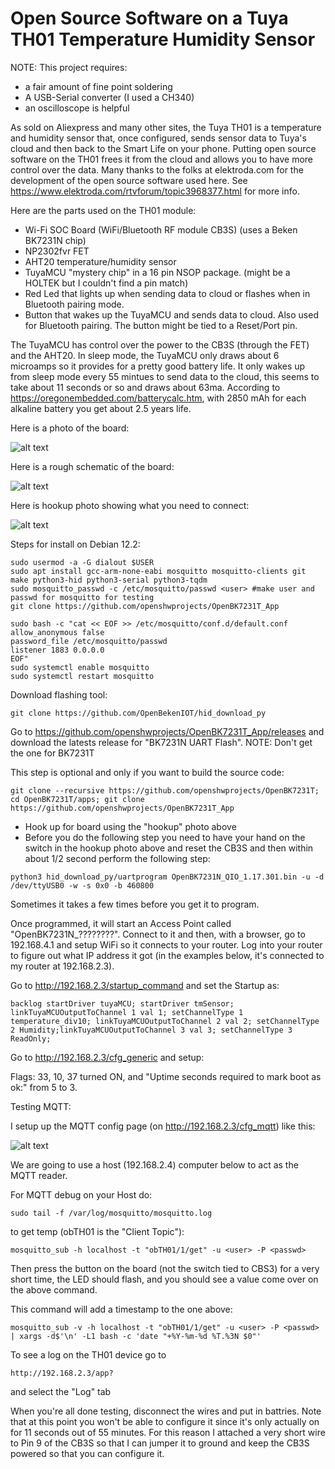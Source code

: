   Open Source Software on a Tuya TH01 Temperature Humidity Sensor
==========================================


NOTE: This project requires:

- a fair amount of fine point soldering
- A USB-Serial converter (I used a CH340)
- an oscilloscope is helpful


As sold on Aliexpress and many other sites, the Tuya TH01 is a temperature and humidity sensor that, once configured, sends sensor data to Tuya's cloud and then back to the Smart Life on your phone.  Putting open source software on the TH01 frees it from the cloud and allows you to have more control over the data.  Many thanks to the folks at elektroda.com for the development of the open source software used here.  See https://www.elektroda.com/rtvforum/topic3968377.html for more info.

Here are the parts used on the TH01 module:

- Wi-Fi SOC Board (WiFi/Bluetooth RF module CB3S) (uses a Beken BK7231N chip)
- NP2302fvr FET
- AHT20 temperature/humidity sensor
- TuyaMCU "mystery chip" in a 16 pin NSOP package. (might be a HOLTEK but I couldn't find a pin match)
- Red Led that lights up when sending data to cloud or flashes when in Bluetooth pairing mode.
- Button that wakes up the TuyaMCU and sends data to cloud.  Also used for Bluetooth pairing. The button might be tied to a Reset/Port pin.

The TuyaMCU has control over the power to the CB3S (through the FET) and the AHT20.  In sleep mode, the TuyaMCU only draws about 6 microamps so it provides for a pretty good battery life.  It only wakes up from sleep mode every 55 mintues to send data to the cloud, this seems to take about 11 seconds or so and draws about 63ma.  According to https://oregonembedded.com/batterycalc.htm, with 2850 mAh for each alkaline battery you get about 2.5 years life.
	
Here is a photo of the board:

![alt text](https://github.com/rickbronson/Open-Source-Software-on-a-Tuya-TH01-Temperature-Humidity-Sensor/blob/master/docs/hardware/tuya-temp-humidity-photo.png "photo")

Here is a rough schematic of the board:

![alt text](https://github.com/rickbronson/Open-Source-Software-on-a-Tuya-TH01-Temperature-Humidity-Sensor/blob/master/docs/hardware/tuya-temp-humidity8.png "schematic")

Here is hookup photo showing what you need to connect:

![alt text](https://github.com/rickbronson/Open-Source-Software-on-a-Tuya-TH01-Temperature-Humidity-Sensor/blob/master/docs/hardware/tuya-temp-humidity-hookup2.png "hookup")

Steps for install on Debian 12.2:

```
sudo usermod -a -G dialout $USER
sudo apt install gcc-arm-none-eabi mosquitto mosquitto-clients git make python3-hid python3-serial python3-tqdm
sudo mosquitto_passwd -c /etc/mosquitto/passwd <user> #make user and passwd for mosquitto for testing
git clone https://github.com/openshwprojects/OpenBK7231T_App

sudo bash -c "cat << EOF >> /etc/mosquitto/conf.d/default.conf
allow_anonymous false
password_file /etc/mosquitto/passwd
listener 1883 0.0.0.0
EOF"
sudo systemctl enable mosquitto
sudo systemctl restart mosquitto
```

  Download flashing tool:
	
```
git clone https://github.com/OpenBekenIOT/hid_download_py
```

  Go to https://github.com/openshwprojects/OpenBK7231T_App/releases and download the latests release for "BK7231N 	UART Flash".  NOTE: Don't get the one for BK7231T

  This step is optional and only if you want to build the source code:

```
git clone --recursive https://github.com/openshwprojects/OpenBK7231T; cd OpenBK7231T/apps; git clone https://github.com/openshwprojects/OpenBK7231T_App
```

 - Hook up for board using the "hookup" photo above
 - Before you do the following step you need to have your hand on the switch in the hookup photo above and reset the CB3S and then within about 1/2 second perform the following step:

```
python3 hid_download_py/uartprogram OpenBK7231N_QIO_1.17.301.bin -u -d /dev/ttyUSB0 -w -s 0x0 -b 460800
```

  Sometimes it takes a few times before you get it to program.
	
  Once programmed, it will start an Access Point called "OpenBK7231N_????????". Connect to it and then, with a browser, go to 192.168.4.1 and setup WiFi so it connects to your router.  Log into your router to figure out what IP address it got (in the examples below, it's connected to my router at 192.168.2.3).	

Go to http://192.168.2.3/startup_command and set the Startup as:

```
backlog startDriver tuyaMCU; startDriver tmSensor; linkTuyaMCUOutputToChannel 1 val 1; setChannelType 1 temperature_div10; linkTuyaMCUOutputToChannel 2 val 2; setChannelType 2 Humidity;linkTuyaMCUOutputToChannel 3 val 3; setChannelType 3 ReadOnly;
```

Go to http://192.168.2.3/cfg_generic and setup:

Flags: 33, 10, 37 turned ON, and "Uptime seconds required to mark boot as ok:" from 5 to 3.

Testing MQTT:

I setup up the MQTT config page (on http://192.168.2.3/cfg_mqtt) like this:

![alt text](https://github.com/rickbronson/Open-Source-Software-on-a-Tuya-TH01-Temperature-Humidity-Sensor/blob/master/docs/hardware/OpenBK-config-mqtt-page.png "photo")

We are going to use a host (192.168.2.4) computer below to act as the MQTT reader.

For MQTT debug on your Host do:
```
sudo tail -f /var/log/mosquitto/mosquitto.log
```

to get temp (obTH01 is the "Client Topic"):
```
mosquitto_sub -h localhost -t "obTH01/1/get" -u <user> -P <passwd>
```

  Then press the button on the board (not the switch tied to CBS3) for a very short time, the LED should flash, and you should see a value come over on the above command.

  This command will add a timestamp to the one above:

```
mosquitto_sub -v -h localhost -t "obTH01/1/get" -u <user> -P <passwd> | xargs -d$'\n' -L1 bash -c 'date "+%Y-%m-%d %T.%3N $0"'
```

To see a log on the TH01 device go to

```
http://192.168.2.3/app?
```

and select the "Log" tab

When you're all done testing, disconnect the wires and put in battries.  Note that at this point you won't be able to configure it since it's only actually on for 11 seconds out of 55 minutes.  For this reason I attached a very short wire to Pin 9 of the CB3S so that I can jumper it to ground and keep the CB3S powered so that you can configure it.